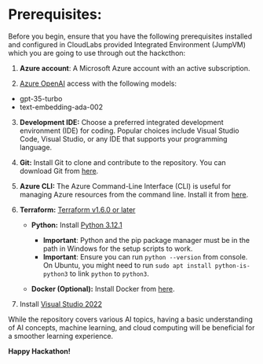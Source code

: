 # Prerequisites:

Before you begin, ensure that you have the following prerequisites installed and configured in CloudLabs provided Integrated Environment (JumpVM) which you are going to use through out the hackcthon:

1. **Azure account**: A Microsoft Azure account with an active subscription.

2. [Azure OpenAI](https://aka.ms/oai/access) access with the following models:
  - gpt-35-turbo
  - text-embedding-ada-002

3. **Development IDE:** Choose a preferred integrated development environment (IDE) for coding. Popular choices include Visual Studio Code, Visual Studio, or any IDE that supports your programming language.

4. **Git:** Install Git to clone and contribute to the repository. You can download Git from [here](https://git-scm.com/).

5. **Azure CLI:** The Azure Command-Line Interface (CLI) is useful for managing Azure resources from the command line. Install it from [here](https://docs.microsoft.com/en-us/cli/azure/install-azure-cli).

6. **Terraform:** [ Terraform v1.6.0 or later](https://developer.hashicorp.com/terraform/install)

   - **Python:** Install [Python 3.12.1](https://www.python.org/downloads)
     * **Important**: Python and the pip package manager must be in the path in Windows for the setup scripts to work.
     * **Important**: Ensure you can run `python --version` from console. On Ubuntu, you might need to run `sudo apt install python-is-python3` to link `python` to `python3`.

   - **Docker (Optional):** Install Docker from [here](https://www.docker.com/get-started).

7. Install [Visual Studio 2022](https://visualstudio.microsoft.com/vs/)

While the repository covers various AI topics, having a basic understanding of AI concepts, machine learning, and cloud computing will be beneficial for a smoother learning experience.


**Happy Hackathon!**
